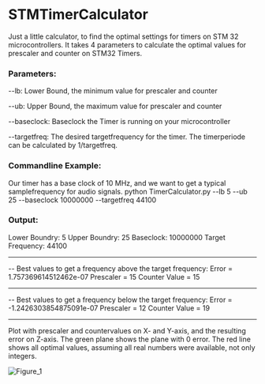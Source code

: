# STMTimerCalculator

Just a little calculator, to find the optimal settings for timers on STM 32 microcontrollers. It takes 4 parameters to calculate the optimal values for prescaler and counter on STM32 Timers. 

### Parameters:
--lb: Lower Bound, the minimum value for prescaler and counter

--ub: Upper Bound, the maximum value for prescaler and counter

--baseclock: Baseclock the Timer is running on your microcontroller

--targetfreq: The desired targetfrequency for the timer. The timerperiode can be calculated by 1/targetfreq.

### Commandline Example:

Our timer has a base clock of 10 MHz, and we want to get a typical samplefrequency for audio signals.
python TimerCalculator.py --lb 5 --ub 25 --baseclock 10000000 --targetfreq 44100

### Output:

Lower Boundry:  5
Upper Boundry:  25
Baseclock:  10000000
Target Frequency:  44100
* * * * * * * * * * * * * * * * * * * * * * * * * * * * * * *
-- Best values to get a frequency above the target frequency:
Error = 1.757369614512462e-07
Prescaler = 15
Counter Value = 15
* * * * * * * * * * * * * * * * * * * * * * * * * * * * * * *
-- Best values to get a frequency below the target frequency:
Error = -1.2426303854875091e-07
Prescaler = 12
Counter Value = 19
* * * * * * * * * * * * * * * * * * * * * * * * * * * * * * *

Plot with prescaler and countervalues on X- and Y-axis, and the resulting error on Z-axis. The green plane shows the plane with 0 error.
The red line shows all optimal values, assuming all real numbers were available, not only integers. 

![Figure_1](https://github.com/SpeedyBK/STMTimerCalculator/assets/34403003/b90cfc61-12d0-4ce2-94c1-6f6f47ff8110)
